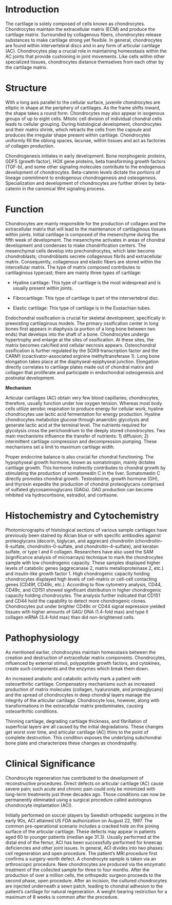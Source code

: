 # Introduction

The cartilage is solely composed of cells known as chondrocytes. Chondrocytes maintain the extracellular matrix (ECM) and produce the cartilage matrix. Surrounded by collagenous fibers, chondrocytes release substances to make cartilage strong yet flexible. In general, chondrocytes are found within intervertebral discs and in any form of articular cartilage (AC). Chondrocytes play a crucial role in maintaining homeostasis within the AC joints that provide cushioning in joint movements. Like cells within other specialized tissues, chondrocytes distance themselves from each other by the cartilage matrix.

# Structure

With a long axis parallel to the cellular surface, juvenile chondrocytes are elliptic in shape at the periphery of cartilages. As the frame shifts inward, the shape takes a round form. Chondrocytes may also appear in isogenous groups of up to eight cells. Mitotic cell division of individual chondral cells leads to cellular grouping. During histological development, chondrocytes and their matrix shrink, which retracts the cells from the capsule and produces the irregular shape present within cartilage. Chondrocytes uniformly fill the oblong spaces, lacunae, within tissues and act as factories of collagen production.

Chondrogenesis initiates in early development. Bone morphogenic proteins, GDF5 (growth factor), HOX gene proteins, beta transforming growth factors (TGF-b), and some other signaling molecules contribute to the endogenous development of chondrocytes. Beta-catenin levels dictate the portions of lineage commitment to endogenous chondrogenesis and osteogenesis. Specialization and development of chondrocytes are further driven by beta-catenin in the canonical Wnt signaling process.

# Function

Chondrocytes are mainly responsible for the production of collagen and the extracellular matrix that will lead to the maintenance of cartilaginous tissues within joints. Initial cartilage is composed of the mesenchyme during the fifth week of development. The mesenchyme activates in areas of chondral development and condenses to make chondrification centers. The mesenchymal cells develop into prechondrocytes, which later become chondroblasts; chondroblasts secrete collagenous fibrils and extracellular matrix. Consequently, collagenous and elastic fibers are stored within the intercellular matrix. The type of matrix composed contributes to cartilaginous typecast; there are mainly three types of cartilage:

- Hyaline cartilage: This type of cartilage is the most widespread and is usually present within joints.

- Fibrocartilage: This type of cartilage is part of the intervertebral disc.

- Elastic cartilage: This type of cartilage is in the Eustachian tubes.

Endochondral ossification is crucial for skeletal development, specifically in preexisting cartilaginous models. The primary ossification center in long bones first appears in diaphysis (a portion of a long bone between two ends) that develops into the shaft of a bone. Chondrocytes undergo hypertrophy and enlarge at the sites of ossification. At these sites, the matrix becomes calcified and cellular necrosis appears. Osteochondral ossification is further regulated by the SOX9 transcription factor and the CARM1 (coactivator-associated arginine methyltransferase 1). Long bone elongation takes place at the diaphyseal-epiphyseal junction. Elongation directly correlates to cartilage plates made out of chondral matrix and collagen that proliferate and participate in endochondral osteogenesis and postnatal development.

**Mechanism**

Articular cartilages (AC) obtain very few blood capillaries; chondrocytes, therefore, usually function under low oxygen tension. Whereas most body cells utilize aerobic respiration to produce energy for cellular work, hyaline chondrocytes use lactic acid fermentation for energy production. Hyaline chondrocytes metabolize glucose through anaerobic glycolysis and generate lactic acid at the terminal level. The nutrients required for glycolysis cross the perichondrium to the deeply stored chondrocytes. Two main mechanisms influence the transfer of nutrients: 1) diffusion; 2) intermittent cartilage compression and decompression pumping. These mechanisms set a limit to maximum cartilage width.

Proper endocrine balance is also crucial for chondral functioning. The hypophyseal growth hormone, known as somatotropin, mainly dictates cartilage growth. This hormone indirectly contributes to chondral growth by stimulating the production of somatomedin C in the liver. Somatomedin C directly promotes chondral growth. Testosterone, growth hormone (GH), and thyroxin expedite the production of chondral proteoglycans comprised of sulfated glycosaminoglycans (GAGs). GAG production can become inhibited via hydrocortisone, estradiol, and cortisone.

# Histochemistry and Cytochemistry

Photomicrographs of histological sections of various sample cartilages have previously been stained by Alcian blue or with specific antibodies against proteoglycans (decorin, biglycan, and aggrecan) chondroitin (chondroitin-6-sulfate, chondroitin-0-sulfate, and chondroitin-4-sulfate), and keratan sulfate, or type I and II collagen. Researchers have also used the SAM (significance analysis of microarrays) technique to mark the chondrocytes sample with low chondrogenic capacity. These samples displayed higher levels of catabolic genes (aggrecanase 2, matrix metalloproteinase 2, etc.) and insulin-like growth factor 1. High chondrogenic capacity holding chondrocytes displayed high levels of cell-matrix or cell-cell contacting genes (CD49f, CD49c, etc.). According to flow cytometry analysis, CD44, CD49c, and CD151 showed significant distribution in higher chondrogenic capacity holding chondrocytes. The analysis further indicated that CD151 and CD44 hold the capability to detect more chondrogenic clones. Chondrocytes put under brighter CD49c or CD44 signal expression yielded tissues with higher amounts of GAG/ DNA (1.4-fold max) and type II collagen mRNA (3.4-fold max) than did non-brightened cells.

# Pathophysiology

As mentioned earlier, chondrocytes maintain homeostasis between the creation and destruction of extracellular matrix components. Chondrocytes, influenced by external stimuli, polypeptide growth factors, and cytokines, create such components and the enzymes which break them down.

An increased anabolic and catabolic activity mark a patient with osteoarthritic cartilage. Compensatory mechanisms such as increased production of matrix molecules (collagen, hyaluronate, and proteoglycans) and the spread of chondrocytes in deep chondral layers manage the integrity of the articular cartilage. Chondrocyte loss, however, along with transformations in the extracellular matrix predominates, causing osteoarthritic conditions.

Thinning cartilage, degrading cartilage thickness, and fibrillation of superficial layers are all caused by the initial degradations. These changes get worst over time, and articular cartilage (AC) thins to the point of complete destruction. This condition exposes the underlying subchondral bone plate and characterizes these changes as chondropathy.

# Clinical Significance

Chondrocyte regeneration has contributed to the development of reconstructive procedures. Direct defects on articular cartilage (AC) cause severe pain; such acute and chronic pain could only be minimized with long-term treatments just three decades ago. Those conditions can now be permanently eliminated using a surgical procedure called autologous chondrocyte implantation (ACI).

Initially performed on soccer players by Swedish orthopedic surgeons in the early 90s, ACI attained US FDA authorization on August 22, 1997. The common pre-operational scenario includes a cracked hole on the joining surface of the articular cartilage. These defects may appear in patients aged 60 to younger patients (median age 31.3). Usually performed at the distal end of the femur, ACI has been successfully performed for kneecap deficiencies and other joint issues. In general, ACI divides into two phases: cell regeneration and open procedure. The patient’s MRI procedure first confirms a surgery-worth defect. A chondrocyte sample is taken via an arthroscopic procedure. New chondrocytes are produced via the enzymatic treatment of the collected sample for three to four months. After the production of over a million cells, the orthopedic surgeon proceeds to the second phase, open procedure. After an incision, the cultured chondrocytes are injected underneath a sewn patch, leading to chondral adhesion to the patient’s cartilage for natural regeneration. A weight-bearing restriction for a maximum of 8 weeks is common after the procedure.